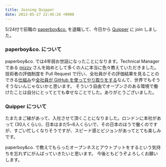 ```yaml
---
title: Joining Quipper
date: 2013-05-27 22:45:24 +0900
---
```


5/24付で前職の [paperboy&co.](http://www.paperboy.co.jp/) を退職して、今日から [Quipper](http://www.quipper.com/) に join しました。

### paperboy&co. について

paperboy&co. では4年弱お世話になったことになります。Technical Manager である [mizzy](http://github.com/mizzy) さんを始めとして多くの人に本当に色々教えていただきました。
技術者の評価制度を Pull Request で行い、全社員がその評価結果を見ることのできる[仕組み](http://mizzy.org/blog/2012/02/29/1/)や[全社員が GitHub を使ってやり取りをする](https://github.com/paperboy-all)なんて、世界でもそうそうないんじゃないかと思います。
そういう自由でオープンさのある環境で働けたことは自分にとってとても幸せなことでした。ありがとうございました。

### Quipper について

たまたまご縁があって、入社させて頂くことになりました。ロンドンに本社があって (30人くらい)、日本はまだ5~6人くらいで、その日本のほうで働くのですが、すごい忙しくなりそうですが、スピード感とビジョンがあってとても楽しみです。

paperboy&co. で教えてもらったオープンネスとアウトプットをするという気持ちを忘れずにがんばっていきたいと思います。
今後ともどうぞよろしくお願いします。
